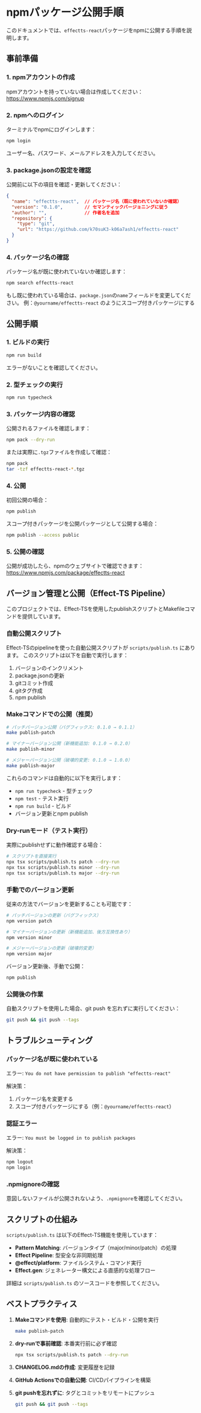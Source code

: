 # npmパッケージ公開手順

このドキュメントでは、`effectts-react`パッケージをnpmに公開する手順を説明します。

## 事前準備

### 1. npmアカウントの作成

npmアカウントを持っていない場合は作成してください：
https://www.npmjs.com/signup

### 2. npmへのログイン

ターミナルでnpmにログインします：

```bash
npm login
```

ユーザー名、パスワード、メールアドレスを入力してください。

### 3. package.jsonの設定を確認

公開前に以下の項目を確認・更新してください：

```json
{
  "name": "effectts-react",  // パッケージ名（既に使われていないか確認）
  "version": "0.1.0",        // セマンティックバージョニングに従う
  "author": "",              // 作者名を追加
  "repository": {
    "type": "git",
    "url": "https://github.com/k70suK3-k06a7ash1/effectts-react"                // GitHubリポジトリURLを追加
  }
}
```

### 4. パッケージ名の確認

パッケージ名が既に使われていないか確認します：

```bash
npm search effectts-react
```

もし既に使われている場合は、`package.json`の`name`フィールドを変更してください。
例：`@yourname/effectts-react` のようにスコープ付きパッケージにする

## 公開手順

### 1. ビルドの実行

```bash
npm run build
```

エラーがないことを確認してください。

### 2. 型チェックの実行

```bash
npm run typecheck
```

### 3. パッケージ内容の確認

公開されるファイルを確認します：

```bash
npm pack --dry-run
```

または実際に`.tgz`ファイルを作成して確認：

```bash
npm pack
tar -tzf effectts-react-*.tgz
```

### 4. 公開

初回公開の場合：

```bash
npm publish
```

スコープ付きパッケージを公開パッケージとして公開する場合：

```bash
npm publish --access public
```

### 5. 公開の確認

公開が成功したら、npmのウェブサイトで確認できます：
https://www.npmjs.com/package/effectts-react

## バージョン管理と公開（Effect-TS Pipeline）

このプロジェクトでは、Effect-TSを使用したpublishスクリプトとMakefileコマンドを提供しています。

### 自動公開スクリプト

Effect-TSのpipelineを使った自動公開スクリプトが `scripts/publish.ts` にあります。
このスクリプトは以下を自動で実行します：

1. バージョンのインクリメント
2. package.jsonの更新
3. gitコミット作成
4. gitタグ作成
5. npm publish

### Makeコマンドでの公開（推奨）

```bash
# パッチバージョン公開（バグフィックス: 0.1.0 → 0.1.1）
make publish-patch

# マイナーバージョン公開（新機能追加: 0.1.0 → 0.2.0）
make publish-minor

# メジャーバージョン公開（破壊的変更: 0.1.0 → 1.0.0）
make publish-major
```

これらのコマンドは自動的に以下を実行します：
- `npm run typecheck` - 型チェック
- `npm test` - テスト実行
- `npm run build` - ビルド
- バージョン更新とnpm publish

### Dry-runモード（テスト実行）

実際にpublishせずに動作確認する場合：

```bash
# スクリプトを直接実行
npx tsx scripts/publish.ts patch --dry-run
npx tsx scripts/publish.ts minor --dry-run
npx tsx scripts/publish.ts major --dry-run
```

### 手動でのバージョン更新

従来の方法でバージョンを更新することも可能です：

```bash
# パッチバージョンの更新（バグフィックス）
npm version patch

# マイナーバージョンの更新（新機能追加、後方互換性あり）
npm version minor

# メジャーバージョンの更新（破壊的変更）
npm version major
```

バージョン更新後、手動で公開：

```bash
npm publish
```

### 公開後の作業

自動スクリプトを使用した場合、git push を忘れずに実行してください：

```bash
git push && git push --tags
```

## トラブルシューティング

### パッケージ名が既に使われている

エラー: `You do not have permission to publish "effectts-react"`

解決策：
1. パッケージ名を変更する
2. スコープ付きパッケージにする（例：`@yourname/effectts-react`）

### 認証エラー

エラー: `You must be logged in to publish packages`

解決策：
```bash
npm logout
npm login
```

### .npmignoreの確認

意図しないファイルが公開されないよう、`.npmignore`を確認してください。

## スクリプトの仕組み

`scripts/publish.ts` は以下のEffect-TS機能を使用しています：

- **Pattern Matching**: バージョンタイプ（major/minor/patch）の処理
- **Effect Pipeline**: 型安全な非同期処理
- **@effect/platform**: ファイルシステム・コマンド実行
- **Effect.gen**: ジェネレーター構文による直感的な処理フロー

詳細は `scripts/publish.ts` のソースコードを参照してください。

## ベストプラクティス

1. **Makeコマンドを使用**: 自動的にテスト・ビルド・公開を実行
   ```bash
   make publish-patch
   ```

2. **dry-runで事前確認**: 本番実行前に必ず確認
   ```bash
   npx tsx scripts/publish.ts patch --dry-run
   ```

3. **CHANGELOG.mdの作成**: 変更履歴を記録

4. **GitHub Actionsでの自動公開**: CI/CDパイプラインを構築

5. **git pushを忘れずに**: タグとコミットをリモートにプッシュ
   ```bash
   git push && git push --tags
   ```
